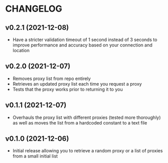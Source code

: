 # CHANGELOG

## v0.2.1 (2021-12-08)

* Have a stricter validation timeout of 1 second instead of 3 seconds to improve performance and accuracy based on your connection and location

## v0.2.0 (2021-12-07)

* Removes proxy list from repo entirely
* Retrieves an updated proxy list each time you request a proxy
* Tests that the proxy works prior to returning it to you

## v0.1.1 (2021-12-07)

* Overhauls the proxy list with different proxies (tested more thoroughly) as well as moves the list from a hardcoded constant to a text file

## v0.1.0 (2021-12-06)

* Initial release allowing you to retrieve a random proxy or a list of proxies from a small initial list
